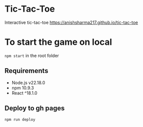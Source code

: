 # Tic-Tac-Toe

Interactive tic-tac-toe
https://anishsharma217.github.io/tic-tac-toe

# To start the game on local

`npm start` in the root folder

## Requirements

- Node.js v22.18.0
- npm 10.9.3
- React ^18.1.0

## Deploy to gh pages

`npm run deploy`
